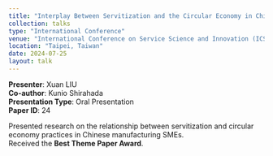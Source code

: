 ```yaml
---
title: "Interplay Between Servitization and the Circular Economy in Chinese Manufacturing SMEs"
collection: talks
type: "International Conference"
venue: "International Conference on Service Science and Innovation (ICSSI 2024)"
location: "Taipei, Taiwan"
date: 2024-07-25
layout: talk
---
```


**Presenter**: Xuan LIU  
**Co-author**: Kunio Shirahada  
**Presentation Type**: Oral Presentation  
**Paper ID**: 24  

Presented research on the relationship between servitization and circular economy practices in Chinese manufacturing SMEs.  
Received the **Best Theme Paper Award**.

